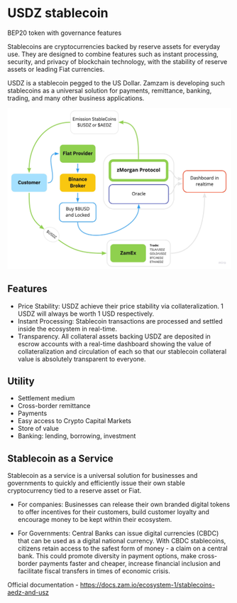 # USDZ stablecoin

BEP20 token with governance features

Stablecoins are cryptocurrencies backed by reserve assets for everyday use. They are designed to combine features such as instant processing, security, and privacy of blockchain technology, with the stability of reserve assets or leading Fiat currencies. 

USDZ is a stablecoin pegged to the US Dollar. Zamzam is developing such stablecoins as a universal solution for payments, remittance, banking, trading, and many other business applications.  

![](./assets/usdzstablecoin.jpeg)

## Features
- Price Stability: USDZ achieve their price stability via collateralization. 1 USDZ will always be worth 1 USD respectively. 
- Instant Processing: Stablecoin transactions are processed and settled inside the ecosystem in real-time.
- Transparency. All collateral assets backing USDZ are deposited in escrow accounts with a real-time dashboard showing the value of collateralization and circulation of each so that our stablecoin collateral value is absolutely transparent to everyone.

## Utility
- Settlement medium
- Cross-border remittance
- Payments
- Easy access to Crypto Capital Markets
- Store of value
- Banking: lending, borrowing, investment

## Stablecoin as a Service

Stablecoin as a service is a universal solution for businesses and governments to quickly and efficiently issue their own stable cryptocurrency tied to a reserve asset or Fiat.

- For companies: Businesses can release their own branded digital tokens to offer incentives for their customers, build customer loyalty and encourage money to be kept within their ecosystem.

- For Governments: Central Banks can issue digital currencies (CBDC) that can be used as a digital national currency. With CBDC stablecoins, citizens retain access to the safest form of money - a claim on a central bank. This could promote diversity in payment options, make cross-border payments faster and cheaper, increase financial inclusion and facilitate fiscal transfers in times of economic crisis.

Official documentation - https://docs.zam.io/ecosystem-1/stablecoins-aedz-and-usz